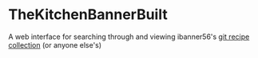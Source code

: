 # TheKitchenBannerBuilt
A web interface for searching through and viewing ibanner56's [git recipe collection](https://github.com/ibanner56/NotRubyButChef) (or anyone else's) 
